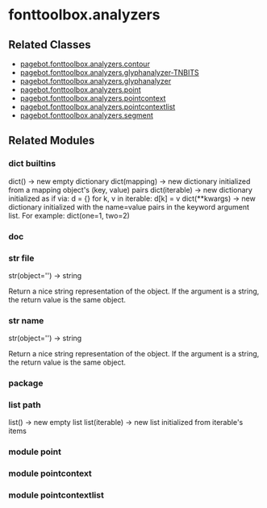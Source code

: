 # fonttoolbox.analyzers

## Related Classes

* [pagebot.fonttoolbox.analyzers.contour](contour)
* [pagebot.fonttoolbox.analyzers.glyphanalyzer-TNBITS](glyphanalyzer-TNBITS)
* [pagebot.fonttoolbox.analyzers.glyphanalyzer](glyphanalyzer)
* [pagebot.fonttoolbox.analyzers.point](point)
* [pagebot.fonttoolbox.analyzers.pointcontext](pointcontext)
* [pagebot.fonttoolbox.analyzers.pointcontextlist](pointcontextlist)
* [pagebot.fonttoolbox.analyzers.segment](segment)

## Related Modules

### dict __builtins__
dict() -> new empty dictionary
dict(mapping) -> new dictionary initialized from a mapping object's
(key, value) pairs
dict(iterable) -> new dictionary initialized as if via:
d = {}
for k, v in iterable:
d[k] = v
dict(**kwargs) -> new dictionary initialized with the name=value pairs
in the keyword argument list.  For example:  dict(one=1, two=2)
### __doc__
### str __file__
str(object='') -> string

Return a nice string representation of the object.
If the argument is a string, the return value is the same object.
### str __name__
str(object='') -> string

Return a nice string representation of the object.
If the argument is a string, the return value is the same object.
### __package__
### list __path__
list() -> new empty list
list(iterable) -> new list initialized from iterable's items
### module point
### module pointcontext
### module pointcontextlist
